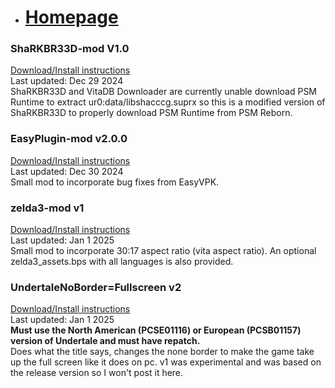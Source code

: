 - # [Homepage](https://trademarked69.github.io/)  

### ShaRKBR33D-mod V1.0  
[Download/Install instructions](https://github.com/Trademarked69/ShaRKBR33D-mod/releases/tag/v1.0)  
Last updated: Dec 29 2024  
ShaRKBR33D and VitaDB Downloader are currently unable download PSM Runtime to extract ur0:data/libshacccg.suprx so this is a modified version of ShaRKBR33D to properly download PSM Runtime from PSM Reborn.  

### EasyPlugin-mod v2.0.0  
[Download/Install instructions](https://github.com/Trademarked69/EasyPlugin-mod/releases/tag/v2.0.0)  
Last updated: Dec 30 2024  
Small mod to incorporate bug fixes from EasyVPK.  

### zelda3-mod v1  
[Download/Install instructions](https://github.com/Trademarked69/zelda3-mod/releases/tag/v1)  
Last updated: Jan 1 2025  
Small mod to incorporate 30:17 aspect ratio (vita aspect ratio). An optional zelda3_assets.bps with all languages is also provided.  

### UndertaleNoBorder=Fullscreen v2
[Download/Install instructions](https://github.com/Trademarked69/Misc.-Vita-stuff/releases/tag/UndertaleNoBorder%3DFullscreenV2)  
Last updated: Jan 1 2025  
**Must use the North American (PCSE01116) or European (PCSB01157) version of Undertale and must have repatch.**  
Does what the title says, changes the none border to make the game take up the full screen like it does on pc. v1 was experimental and was based on the release version so I won't post it here.


